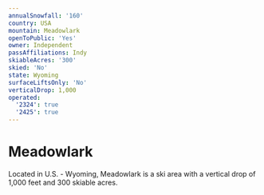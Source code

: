 ```yaml
---
annualSnowfall: '160'
country: USA
mountain: Meadowlark
openToPublic: 'Yes'
owner: Independent
passAffiliations: Indy
skiableAcres: '300'
skied: 'No'
state: Wyoming
surfaceLiftsOnly: 'No'
verticalDrop: 1,000
operated:
  '2324': true
  '2425': true
---
```



# Meadowlark

Located in U.S. - Wyoming, Meadowlark is a ski area with a vertical drop of 1,000 feet and 300 skiable acres.
